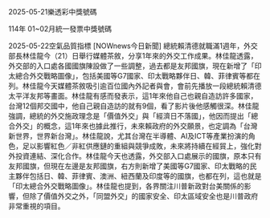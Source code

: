 
2025-05-21樂透彩中獎號碼

                                
114年 01~02月統一發票中獎號碼
                             
2025-05-22空氣品質指標
                              [NOWnews今日新聞] 總統賴清德就職滿1週年，外交部長林佳龍今（21）日舉行媒體茶敘，分享1年來的外交工作成果。林佳龍透露，外交部的入口處各國國旗陳設做了一些調整，過去都是友邦國旗，現在新增了「印太總合外交戰略圖像」，包括美國等G7國家、印太戰略夥伴日、韓、菲律賓等都在列。林佳龍今天媒體茶敘吸引逾百位國內外記者與會，會前先播放一段總統賴清德太平洋友邦等畫面。林佳龍有感而發表示，這1年來他自己也親自造訪許多國家，台灣12個邦交國中，他自己親自造訪的就有9個，看了影片後他感觸很深。林佳龍強調，總統的外交施政理念是「價值外交」與「經濟日不落國」，他因而提出「總合外交」的概念，這1年來也據此推行，未來賴政府的外交願景，也定調為「台灣新世界，世界新台灣」。林佳龍說，尤其台灣在半導體、AI及ICT等產業扮演的角色，足以影響紅色／非紅供應鏈的重組與競爭成敗，未來將持續在經貿上，強化對外投資連結、深化合作。林佳龍今天也透露，外交部入口處展示的國旗，原本只有友邦國旗，但現在左邊是友邦國旗，右方則新增了美國等G7國家、印太戰略的民主夥伴包括日、韓、菲律賓、澳洲、紐西蘭及印度等的國旗，也都在列，這也就是「印太總合外交戰略圖像」。林佳龍也提到，各界關注川普新政對台美關係的影響，但除了價值外交之外，「同盟外交」的國家安全、印太區域安全也是川普政府非常重視的項目。
